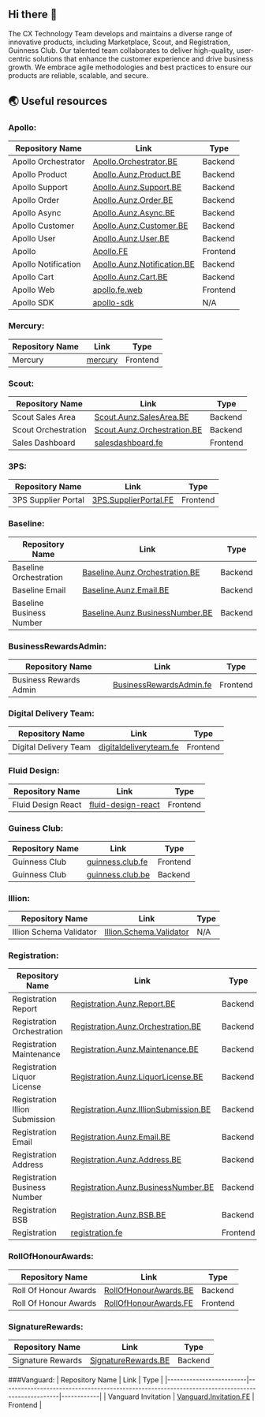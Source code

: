 ## Hi there 👋

The CX Technology Team develops and maintains a diverse range of innovative products, including Marketplace, Scout, and Registration, Guinness Club. Our talented team collaborates to deliver high-quality, user-centric solutions that enhance the customer experience and drive business growth. We embrace agile methodologies and best practices to ensure our products are reliable, scalable, and secure.

## 🌏 Useful resources

### Apollo:
| Repository Name                      | Link                                                                                                           | Type       |
|--------------------------------------|--------------------------------------------------------------------------------------------------------------|------------|
| Apollo Orchestrator               | [Apollo.Orchestrator.BE](https://github.com/cxtechnology/Apollo.Orchestrator.BE)                             | Backend    |
| Apollo Product               | [Apollo.Aunz.Product.BE](https://github.com/cxtechnology/Apollo.Aunz.Product.BE)                             | Backend    |
| Apollo Support               | [Apollo.Aunz.Support.BE](https://github.com/cxtechnology/Apollo.Aunz.Support.BE)                             | Backend    |
| Apollo Order                 | [Apollo.Aunz.Order.BE](https://github.com/cxtechnology/Apollo.Aunz.Order.BE)                                 | Backend    |
| Apollo Async                 | [Apollo.Aunz.Async.BE](https://github.com/cxtechnology/Apollo.Aunz.Async.BE)                                 | Backend    |
| Apollo Customer              | [Apollo.Aunz.Customer.BE](https://github.com/cxtechnology/Apollo.Aunz.Customer.BE)                           | Backend    |
| Apollo User                  | [Apollo.Aunz.User.BE](https://github.com/cxtechnology/Apollo.Aunz.User.BE)                                   | Backend    |
| Apollo                            | [Apollo.FE](https://github.com/cxtechnology/Apollo.FE)                                                       | Frontend   |
| Apollo Notification          | [Apollo.Aunz.Notification.BE](https://github.com/cxtechnology/Apollo.Aunz.Notification.BE)                   | Backend    |
| Apollo Cart                  | [Apollo.Aunz.Cart.BE](https://github.com/cxtechnology/Apollo.Aunz.Cart.BE)                                   | Backend    |
| Apollo Web                        | [apollo.fe.web](https://github.com/cxtechnology/apollo.fe.web)                                               | Frontend   |
| Apollo SDK      | [apollo-sdk](https://github.com/cxtechnology/apollo-sdk)            | N/A      |

### Mercury:
| Repository Name | Link                                                                        | Type     |
|-----------------|-------------------------------------------------------------------------|----------|
| Mercury         | [mercury](https://github.com/cxtechnology/mercury)                      | Frontend      |

### Scout:
| Repository Name               | Link                                                                                                    | Type       |
|-------------------------------|-------------------------------------------------------------------------------------------------------|------------|
| Scout Sales Area     | [Scout.Aunz.SalesArea.BE](https://github.com/cxtechnology/Scout.Aunz.SalesArea.BE)                    | Backend    |
| Scout Orchestration   | [Scout.Aunz.Orchestration.BE](https://github.com/cxtechnology/Scout.Aunz.Orchestration.BE)            | Backend    |
| Sales Dashboard   | [salesdashboard.fe](https://github.com/cxtechnology/salesdashboard.fe)               | Frontend   |

### 3PS:
| Repository Name        | Link                                                                                        | Type       |
|-----------------------|-------------------------------------------------------------------------------------------|------------|
| 3PS Supplier Portal | [3PS.SupplierPortal.FE](https://github.com/cxtechnology/3PS.SupplierPortal.FE)           | Frontend |

### Baseline:
| Repository Name                   | Link                                                                                                       | Type       |
|-----------------------------------|----------------------------------------------------------------------------------------------------------|------------|
| Baseline Orchestration    | [Baseline.Aunz.Orchestration.BE](https://github.com/cxtechnology/Baseline.Aunz.Orchestration.BE)         | Backend    |
| Baseline Email            | [Baseline.Aunz.Email.BE](https://github.com/cxtechnology/Baseline.Aunz.Email.BE)                         | Backend    |
| Baseline Business Number   | [Baseline.Aunz.BusinessNumber.BE](https://github.com/cxtechnology/Baseline.Aunz.BusinessNumber.BE)       | Backend    |

### BusinessRewardsAdmin:
| Repository Name           | Link                                                                                             | Type       |
|---------------------------|------------------------------------------------------------------------------------------------|------------|
| Business Rewards Admin   | [BusinessRewardsAdmin.fe](https://github.com/cxtechnology/BusinessRewardsAdmin.fe)             | Frontend   |

### Digital Delivery Team:
| Repository Name      | Link                                                                                     | Type       |
|----------------------|----------------------------------------------------------------------------------------|------------|
| Digital Delivery Team | [digitaldeliveryteam.fe](https://github.com/cxtechnology/digitaldeliveryteam.fe)     | Frontend   |

### Fluid Design:
| Repository Name    | Link                                                                                   | Type       |
|--------------------|--------------------------------------------------------------------------------------|------------|
| Fluid Design React | [fluid-design-react](https://github.com/cxtechnology/fluid-design-react)            | Frontend   |

### Guiness Club:
| Repository Name     | Link                                                                                | Type       |
|---------------------|----------------------------------------------------------------------------------|------------|
| Guinness Club    | [guinness.club.fe](https://github.com/cxtechnology/guinness.club.fe)            | Frontend   |
| Guinness Club    | [guinness.club.be](https://github.com/cxtechnology/guinness.club.be)            | Backend    |

### Illion:
| Repository Name         | Link                                                                                       | Type     |
|-------------------------|-----------------------------------------------------------------------------------------|----------|
| Illion Schema Validator | [Illion.Schema.Validator](https://github.com/cxtechnology/Illion.Schema.Validator)     | N/A      |

### Registration:
| Repository Name                       | Link                                                                                                                      | Type       |
|---------------------------------------|------------------------------------------------------------------------------------------------------------------------|------------|
| Registration Report           | [Registration.Aunz.Report.BE](https://github.com/cxtechnology/Registration.Aunz.Report.BE)                               | Backend    |
| Registration Orchestration    | [Registration.Aunz.Orchestration.BE](https://github.com/cxtechnology/Registration.Aunz.Orchestration.BE)                 | Backend    |
| Registration Maintenance      | [Registration.Aunz.Maintenance.BE](https://github.com/cxtechnology/Registration.Aunz.Maintenance.BE)                     | Backend    |
| Registration Liquor License    | [Registration.Aunz.LiquorLicense.BE](https://github.com/cxtechnology/Registration.Aunz.LiquorLicense.BE)                 | Backend    |
| Registration Illion Submission | [Registration.Aunz.IllionSubmission.BE](https://github.com/cxtechnology/Registration.Aunz.IllionSubmission.BE)           | Backend    |
| Registration Email            | [Registration.Aunz.Email.BE](https://github.com/cxtechnology/Registration.Aunz.Email.BE)                                 | Backend    |
| Registration Address          | [Registration.Aunz.Address.BE](https://github.com/cxtechnology/Registration.Aunz.Address.BE)                             | Backend    |
| Registration Business Number   | [Registration.Aunz.BusinessNumber.BE](https://github.com/cxtechnology/Registration.Aunz.BusinessNumber.BE)               | Backend    |
| Registration BSB              | [Registration.Aunz.BSB.BE](https://github.com/cxtechnology/Registration.Aunz.BSB.BE)                                     | Backend    |
| Registration | [registration.fe](https://github.com/cxtechnology/registration.fe)         | Frontend   |

### RollOfHonourAwards:
| Repository Name           | Link                                                                                                     | Type       |
|---------------------------|--------------------------------------------------------------------------------------------------------|------------|
| Roll Of Honour Awards     | [RollOfHonourAwards.BE](https://github.com/cxtechnology/RollOfHonourAwards.BE)                         | Backend    |
| Roll Of Honour Awards     | [RollOfHonourAwards.FE](https://github.com/cxtechnology/RollOfHonourAwards.FE)                         | Frontend   |

### SignatureRewards:
| Repository Name     | Link                                                                                        | Type       |
|---------------------|-----------------------------------------------------------------------------------------|------------|
| Signature Rewards | [SignatureRewards.BE](https://github.com/cxtechnology/SignatureRewards.BE)              | Backend    |

###Vanguard:
| Repository Name         | Link                                                                                             | Type       |
|-------------------------|------------------------------------------------------------------------------------------------|------------|
| Vanguard Invitation  | [Vanguard.Invitation.FE](https://github.com/cxtechnology/Vanguard.Invitation.FE)               | Frontend   |

